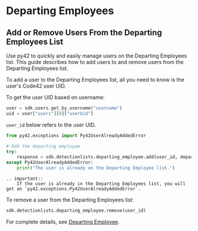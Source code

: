 # Departing Employees

## Add or Remove Users From the Departing Employees List

Use py42 to quickly and easily manage users on the Departing Employees list. This guide describes how to add users to and remove users from the Departing Employees list.

To add a user to the Departing Employees list, all you need to know is the user's Code42 user UID.

To get the user UID based on username:

```python
user = sdk.users.get_by_username("username")
uid = user["users"][0]["userUid"]
```

`user_id` below refers to the user UID.

```python
from py42.exceptions import Py42UserAlreadyAddedError

# Add the departing employee
try:
    response = sdk.detectionlists.departing_employee.add(user_id, departure_date)
except Py42UserAlreadyAddedError:
    print("The user is already on the Departing Employee list.")
```

```{eval-rst}
.. important::
    If the user is already in the Departing Employees list, you will get an `py42.exceptions.Py42UserAlreadyAddedError`.

```

To remove a user from the Departing Employees list:
```python
sdk.detectionlists.departing_employee.remove(user_id)
```

For complete details, see
 [Departing Employee](../methoddocs/detectionlists.html#departing-employee).
